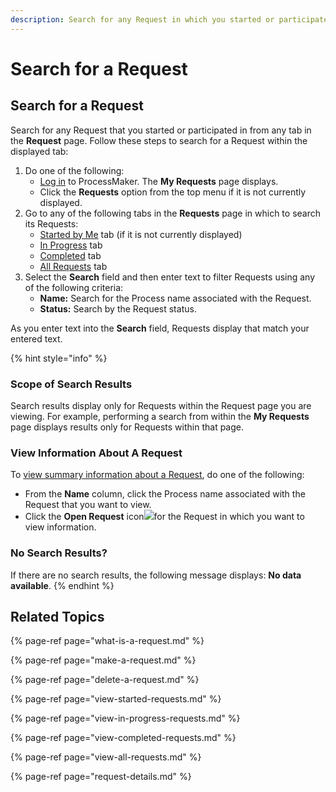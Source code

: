 ```yaml
---
description: Search for any Request in which you started or participated.
---
```


# Search for a Request

## Search for a Request

Search for any Request that you started or participated in from any tab in the **Request** page. Follow these steps to search for a Request within the displayed tab:

1. Do one of the following:
   * [Log in](../log-in.md#log-in) to ProcessMaker. The **My Requests** page displays.
   * Click the **Requests** option from the top menu if it is not currently displayed.
2. Go to any of the following tabs in the **Requests** page in which to search its Requests:
   * [Started by Me](make-a-request.md) tab \(if it is not currently displayed\)
   * [In Progress](view-in-progress-requests.md) tab
   * [Completed](view-completed-requests.md) tab
   * [All Requests](view-all-requests.md) tab
3. Select the **Search** field and then enter text to filter Requests using any of the following criteria:
   * **Name:** Search for the Process name associated with the Request.
   * **Status:** Search by the Request status.

As you enter text into the **Search** field, Requests display that match your entered text.

{% hint style="info" %}
### Scope of Search Results <a id="search-for-a-request"></a>

Search results display only for Requests within the Request page you are viewing. For example, performing a search from within the **My Requests** page displays results only for Requests within that page.

### View Information About A Request <a id="view-information-about-a-request"></a>

To [view summary information about a Request](request-details.md), do one of the following:

* From the **Name** column, click the Process name associated with the Request that you want to view.
* Click the **Open Request** icon![](https://firebasestorage.googleapis.com/v0/b/gitbook-28427.appspot.com/o/assets%2F-LJ0aNaVW1m7sNsxVJLV%2F-LVEg50XN0-PSaV6jG0a%2F-LVEzGdlTxxh1B2FNuS7%2FOpen%20Request%20Icon%20-%20Requests.png?alt=media&token=006d03ea-98dd-4227-b702-31f7e709df10)for the Request in which you want to view information.

### No Search Results?

If there are no search results, the following message displays: **No data available**.
{% endhint %}

## Related Topics

{% page-ref page="what-is-a-request.md" %}

{% page-ref page="make-a-request.md" %}

{% page-ref page="delete-a-request.md" %}

{% page-ref page="view-started-requests.md" %}

{% page-ref page="view-in-progress-requests.md" %}

{% page-ref page="view-completed-requests.md" %}

{% page-ref page="view-all-requests.md" %}

{% page-ref page="request-details.md" %}


